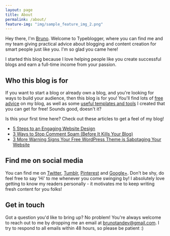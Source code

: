 ```yaml
---
layout: page
title: About
permalink: /about/
feature-img: "img/sample_feature_img_2.png"
---
```


Hey there, I'm [Bruno](http://twitter.com/brunotandev). Welcome to Typeblogger, where you can find me and my team giving practical advice about blogging and content creation for smart people just like you. I'm so glad you came here!

I started this blog because I love helping people like you create successful blogs and earn a full-time income from your passion.

## Who this blog is for

If you want to start a blog or already own a blog, and you're looking for ways to build your audience, then this blog is for you! You'll find lots of [free advice](/) on my blog, as well as some [useful templates and tools](/freebies) I created that you can get for free! Sounds good, doesn't it?

Is this your first time here? Check out these articles to get a feel of my blog!

* [5 Steps to an Engaging Website Design](https://typeblogger.github.io/2016/06/01/engaging-website-design/)
* [3 Ways to Stop Comment Spam (Before It Kills Your Blog)](https://typeblogger.github.io/2016/05/30/stop-comment-spam/)
* [3 More Warning Signs Your Free WordPress Theme is Sabotaging Your Website](https://typeblogger.github.io/2016/06/02/free-wordpress-themes/)

## Find me on social media

You can find me on [Twitter](http://twitter.com/brunotandev), [Tumblr](http://brunotandev.tumblr.com), [Pinterest](http://pinterest.com) and [Google+](https://plus.google.com/105286767710255268585). Don't be shy, do feel free to say 'Hi' to me whenever you come swinging by! I absolutely love getting to know my readers personally - it motivates me to keep writing fresh content for you folks!

## Get in touch

Got a question you'd like to bring up? No problem! You're always welcome to reach out to me by dropping me an email at [brunotandev@gmail.com](mailto:brunotandev@gmail.com). I try to respond to all emails within 48 hours, so please be patient :)
